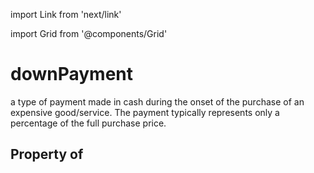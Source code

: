 import Link from 'next/link'
  
import Grid from '@components/Grid'

# downPayment

a type of payment made in cash during the onset of the purchase of an expensive good/service. The payment typically represents only a percentage of the full purchase price.

## Property of



